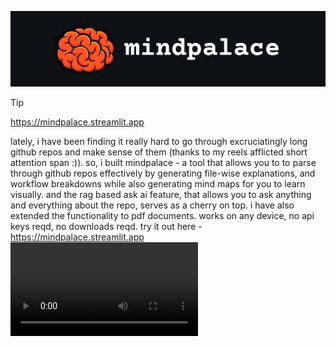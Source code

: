 <p align="center">
  <img src="https://github.com/1rvinn/mindpalace/blob/main/icon.jpg?raw=true" alt="Logo"/>
</p>

> [!TIP]
> https://mindpalace.streamlit.app


lately, i have been finding it really hard to go through excruciatingly long github repos and make sense of them (thanks to my reels afflicted short attention span :)). so, i built mindpalace - a tool that allows you to to parse through github repos effectively by generating file-wise explanations, and workflow breakdowns while also generating mind maps for you to learn visually. and the rag based ask ai feature, that allows you to ask anything and everything about the repo, serves as a cherry on top. i have also extended the functionality to pdf documents. works on any device, no api keys reqd, no downloads reqd. try it out here - https://mindpalace.streamlit.app
![](https://github.com/1rvinn/mindpalace/blob/654cf32143071c9a4baba136d4d55bc15f2c435e/mindpalace.mp4)

